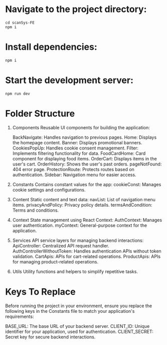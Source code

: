 # Navigate to the project directory:
    cd scanSys-FE
    npm i

# Install dependencies:
    npm i

# Start the development server:
    npm run dev

# Folder Structure

1. Components
    Reusable UI components for building the application:

    BackNavigate: Handles navigation to previous pages.
    Home: Displays the homepage content.
    Banner: Displays promotional banners.
    CookiesPopUp: Handles cookie consent management.
    Filter: Implements filtering functionality for data.
    FoodCardHome: Card component for displaying food items.
    OrderCart: Displays items in the user's cart.
    OrderHistory: Shows the user's past orders.
    pageNotFound: 404 error page.
    ProtectionRoute: Protects routes based on authentication.
    Sidebar: Navigation menu for easier access.

2. Constants
    Contains constant values for the app:
    cookieConst: Manages cookie settings and configurations.

3. Content
    Static content and text data:
    navList: List of navigation menu items.
    privacyAndPolicy: Privacy policy details.
    termsAndCondition: Terms and conditions.

4. Context
    State management using React Context:
    AuthContext: Manages user authentication.
    myContext: General-purpose context for the application.

5. Services
    API service layers for managing backend interactions:
    ApiController: Centralized API request handler.
    AuthControllerWithoutToken: Handles authentication APIs without token validation.
    CartApis: APIs for cart-related operations.
    ProductApis: APIs for managing product-related operations.

6. Utils
    Utility functions and helpers to simplify repetitive tasks.


# Keys To Replace
Before running the project in your environment, ensure you replace the following keys in the Constants file to match your application's requirements:

BASE_URL: The base URL of your backend server.
CLIENT_ID: Unique identifier for your application, used for authentication.
CLIENT_SECRET: Secret key for secure backend interactions.

